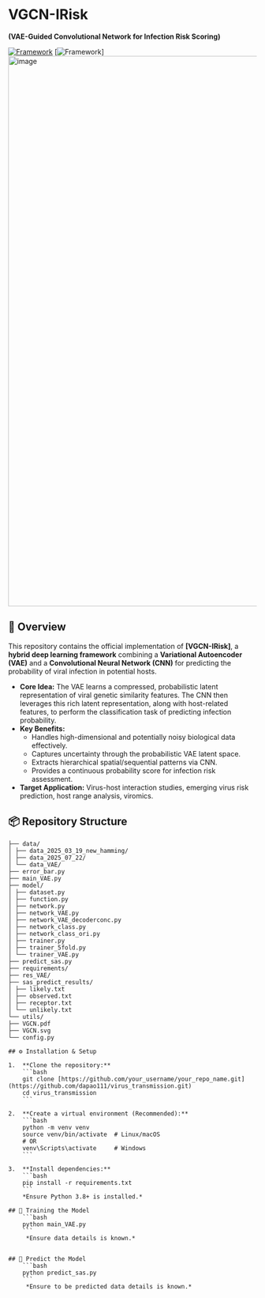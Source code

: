 # VGCN-IRisk

**(VAE-Guided Convolutional Network for Infection Risk Scoring)**

[![Framework](https://img.shields.io/badge/Python-3.8%2B-blue)](https://www.python.org/)
[![Framework](https://img.shields.io/badge/Framework-PyTorch%20%2F%20TensorFlow-red)]
<img width="2018" height="1114" alt="image" src="https://github.com/user-attachments/assets/2731e9be-13c7-4b0c-a22a-35021d5757d5" />



## 🧬 Overview

This repository contains the official implementation of **[VGCN-IRisk]**, a **hybrid deep learning framework** combining a **Variational Autoencoder (VAE)** and a **Convolutional Neural Network (CNN)** for predicting the probability of viral infection in potential hosts.

*   **Core Idea:** The VAE learns a compressed, probabilistic latent representation of viral genetic similarity features. The CNN then leverages this rich latent representation, along with host-related features, to perform the classification task of predicting infection probability.
*   **Key Benefits:**
    *   Handles high-dimensional and potentially noisy biological data effectively.
    *   Captures uncertainty through the probabilistic VAE latent space.
    *   Extracts hierarchical spatial/sequential patterns via CNN.
    *   Provides a continuous probability score for infection risk assessment.
*   **Target Application:** Virus-host interaction studies, emerging virus risk prediction, host range analysis, viromics.

## 📦 Repository Structure
```tree
├── data/
│ ├── data_2025_03_19_new_hamming/ 
│ ├── data_2025_07_22/ 
│ └── data_VAE/  
├── error_bar.py  
├── main_VAE.py 
├── model/ 
│ ├── dataset.py 
│ ├── function.py
│ ├── network.py
│ ├── network_VAE.py
│ ├── network_VAE_decoderconc.py  
│ ├── network_class.py 
│ ├── network_class_ori.py 
│ ├── trainer.py  
│ ├── trainer_5fold.py  
│ └── trainer_VAE.py  
├── predict_sas.py 
├── requirements/ 
├── res_VAE/ 
├── sas_predict_results/ 
│ ├── likely.txt  
│ ├── observed.txt  
│ ├── receptor.txt 
│ └── unlikely.txt  
└── utils/
├── VGCN.pdf 
├── VGCN.svg 
└── config.py  

## ⚙️ Installation & Setup

1.  **Clone the repository:**
    ```bash
    git clone [https://github.com/your_username/your_repo_name.git](https://github.com/dapao111/virus_transmission.git)
    cd virus_transmission
    ```

2.  **Create a virtual environment (Recommended):**
    ```bash
    python -m venv venv
    source venv/bin/activate  # Linux/macOS
    # OR
    venv\Scripts\activate     # Windows
    ```

3.  **Install dependencies:**
    ```bash
    pip install -r requirements.txt
    ```
    *Ensure Python 3.8+ is installed.*

## 🚀 Training the Model
    ```bash
    python main_VAE.py
    ```
     *Ensure data details is known.*


## 🚀 Predict the Model
    ```bash
    python predict_sas.py
    ```
     *Ensure to be predicted data details is known.*
